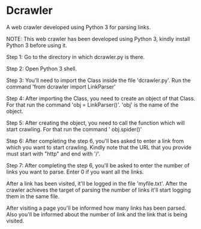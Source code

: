 # Dcrawler
A web crawler developed using Python 3 for parsing links.

NOTE: This web crawler has been developed using Python 3, kindly install Python 3 before using it.

Step 1: Go to the directory in which dcrawler.py is there.

Step 2: Open Python 3 shell.

Step 3: You'll need to import the Class inside the file 'dcrawler.py'. Run the command 'from dcrawler import LinkParser'

Step 4: After importing the Class, you need to create an object of that Class. For that run the command 'obj = LinkParser()'. 'obj' is the name of the object.

Step 5: After creating the object, you need to call the function which will start crawling. For that run the command ' obj.spider()'

Step 6: After completing the step 6, you'll bes asked to enter a link from which you want to start crawling. Kindly note that the URL that you provide must start with "http" and end with '/'.

Step 7: After completing the step 6, you'll be asked to enter the number of links you want to parse. Enter 0 if you want all the links.

After a link has been visited, it'll be logged in the file 'myfile.txt'. After the crawler achieves the target of parsing the number of links it'll start logging them in the same file.

After visiting a page you'll be informed how many links has been parsed. Also you'll be informed about the number of link and the link that is being visited.
